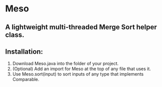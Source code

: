 # Meso
A lightweight multi-threaded Merge Sort helper class.
------------------------------------------------------
Installation:
------------------------------------------------------
1. Download Meso.java into the folder of your project.
2. (Optional) Add an import for Meso at the top of any file that uses it.
3. Use Meso.sort(input) to sort inputs of any type that implements Comparable.
